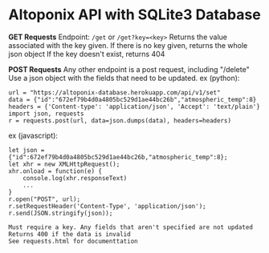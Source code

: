 # Altoponix API with SQLite3 Database


**GET Requests**
Endpoint: `/get` or `/get?key=<key>`
Returns the value associated with the key given.
If there is no key given, returns the whole json object
If the key doesn't exist, returns 404

**POST Requests**
Any other endpoint is a post request, including "/delete"
Use a json object with the fields that need to be updated.
ex (python):
```
url = "https://altoponix-database.herokuapp.com/api/v1/set"
data = {"id":"672ef79b4d0a4805bc529d1ae44bc26b","atmospheric_temp":8}
headers = {'Content-type': 'application/json', 'Accept': 'text/plain'}
import json, requests
r = requests.post(url, data=json.dumps(data), headers=headers)
```
ex (javascript):
```
let json = {"id":672ef79b4d0a4805bc529d1ae44bc26b,"atmospheric_temp":8};
let xhr = new XMLHttpRequest();
xhr.onload = function(e) {
	console.log(xhr.responseText)
	...
}
r.open("POST", url);
r.setRequestHeader('Content-Type', 'application/json');
r.send(JSON.stringify(json));

Must require a key. Any fields that aren't specified are not updated
Returns 400 if the data is invalid
See requests.html for documenttation
```
